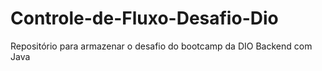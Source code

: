 # Controle-de-Fluxo-Desafio-Dio
Repositório para armazenar o desafio do bootcamp da DIO Backend com Java
